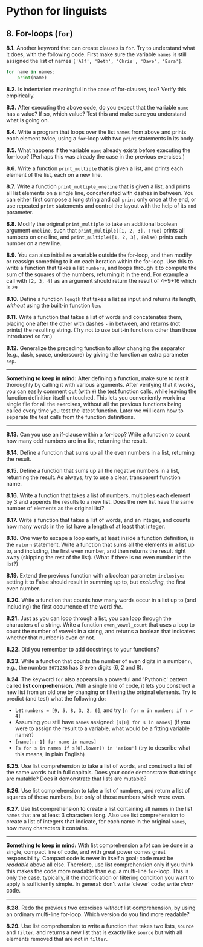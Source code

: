 # Python for linguists


## 8. For-loops (`for`)

**8.1.** Another keyword that can create clauses is `for`. Try to understand what it does, with the following code. First make sure the variable `names` is still assigned the list of names `['Alf', 'Beth', 'Chris', 'Dave', 'Esra']`.

```python
for name in names:
    print(name)
```


**8.2.** Is indentation meaningful in the case of for-clauses, too? Verify this empirically.

**8.3.** After executing the above code, do you expect that the variable `name` has a value? If so, which value? Test this and make sure you understand what is going on.

**8.4.** Write a program that loops over the list `names` from above and prints each element twice, using a `for`-loop with two `print` statements in its body.

**8.5.** What happens if the variable `name` already exists before executing the for-loop? (Perhaps this was already the case in the previous exercises.)

**8.6.** Write a function `print_multiple` that is given a list, and prints each element of the list, each on a new line.

**8.7.** Write a function `print_multiple_oneline` that is given a list, and prints all list elements on a single line, concatenated with dashes in between. You can either first compose a long string and call `print` only once at the end, or use repeated `print` statements and control the layout with the help of its `end` parameter.

**8.8.** Modify the original `print_multiple` to take an additional boolean argument `oneline`, such that `print_multiple([1, 2, 3], True)` prints all numbers on one line, and `print_multiple([1, 2, 3], False)` prints each number on a new line.

**8.9.** You can also initialize a variable outside the for-loop, and then modify or reassign something to it on each iteration within the for-loop. Use this to write a function that takes a list `numbers`, and loops through it to compute the sum of the squares of the numbers, returning it in the end. For example a call with `[2, 3, 4]` as an argument should return the result of 4+9+16 which is `29`

**8.10.** Define a function `length` that takes a list as input and returns its length, _without_ using the built-in function `len`.

**8.11.** Write a function that takes a list of words and concatenates them, placing one after the other with dashes `-` in between, and returns (not prints) the resulting string. (Try not to use built-in functions other than those introduced so far.)

**8.12.** Generalize the preceding function to allow changing the separator (e.g., dash, space, underscore) by giving the function an extra parameter `sep`.

- - - - - -
**Something to keep in mind:** After defining a function, make sure to _test_ it thoroughly by calling it with various arguments. After verifying that it works, you can easily comment out (with `#`) the test function calls, while leaving the function definition itself untouched. This lets you conveniently work in a single file for all the exercises, without all the previous functions being called every time you test the latest function. Later we will learn how to separate the test calls from the function definitions.
- - - - -

**8.13.** Can you use an if-clause within a for-loop? Write a function to count how many odd numbers are in a list, returning the result.

**8.14.** Define a function that sums up all the even numbers in a list, returning the result.

**8.15.** Define a function that sums up all the negative numbers in a list, returning the result. As always, try to use a clear, transparent function name.

**8.16.** Write a function that takes a list of numbers, multiplies each element by 3 and appends the results to a new list. Does the new list have the same number of elements as the original list?

**8.17.** Write a function that takes a list of words, and an integer, and counts how many words in the list have a length of at least that integer.

**8.18.** One way to escape a loop early, at least inside a function definition, is the `return` statement. Write a function that sums all the elements in a list up to, and including, the first even number, and then returns the result right away (skipping the rest of the list). (What if there is no even number in the list?)

**8.19.** Extend the previous function with a boolean parameter `inclusive`: setting it to False should result in summing up to, but _excluding_, the first even number.

**8.20.** Write a function that counts how many words occur in a list up to (and including) the first occurrence of the word _the_.

**8.21.** Just as you can loop through a list, you can loop through the characters of a string. Write a function `even_vowel_count` that uses a loop to count the number of vowels in a string, and returns a boolean that indicates whether that number is even or not.

**8.22.** Did you remember to add docstrings to your functions?

**8.23.** Write a function that counts the number of even digits in a number `n`, e.g., the number `5671238` has 3 even digits (6, 2 and 8).

**8.24.** The keyword `for` also appears in a powerful and 'Pythonic' pattern called **list comprehension**. With a single line of code, it lets you construct a new list from an old one by changing or filtering the original elements. Try to predict (and test) what the following do:
- Let `numbers = [9, 5, 8, 3, 2, 6]`, and try `[n for n in numbers if n > 4]` 
- Assuming you still have `names` assigned: `[s[0] for s in names]` (if you were to assign the result to a variable, what would be a fitting variable name?) 
- `[name[::-1] for name in names]` 
- `[s for s in names if s[0].lower() in 'aeiou']` (try to describe what this means, in plain English)

**8.25.** Use list comprehension to take a list of words, and construct a list of the same words but in full capitals. Does your code demonstrate that strings are mutable? Does it demonstrate that lists are mutable?

**8.26.** Use list comprehension to take a list of numbers, and return a list of squares of those numbers, but only of those numbers which were even.

**8.27.** Use list comprehension to create a list containing all names in the list `names` that are at least 3 characters long. Also use list comprehension to create a list of integers that indicate, for each name in the original `names`, how many characters it contains.

- - - - - -
**Something to keep in mind:** With list comprehension a _lot_ can be done in a single, compact line of code, and with great power comes great responsibility. Compact code is never in itself a goal; code must be _readable_ above all else. Therefore, use list comprehension only if you think this makes the code more readable than e.g. a multi-line `for`-loop. This is only the case, typically, if the modification or filtering condition you want to apply is sufficiently simple. In general: don't write 'clever' code; write _clear_ code.
- - - - -

**8.28.** Redo the previous two exercises _without_ list comprehension, by using an ordinary multi-line for-loop. Which version do you find more readable?

**8.29.** Use list comprehension to write a function that takes two lists, `source` and `filter`, and returns a new list that is exactly like `source` but with all elements removed that are not in `filter`.


